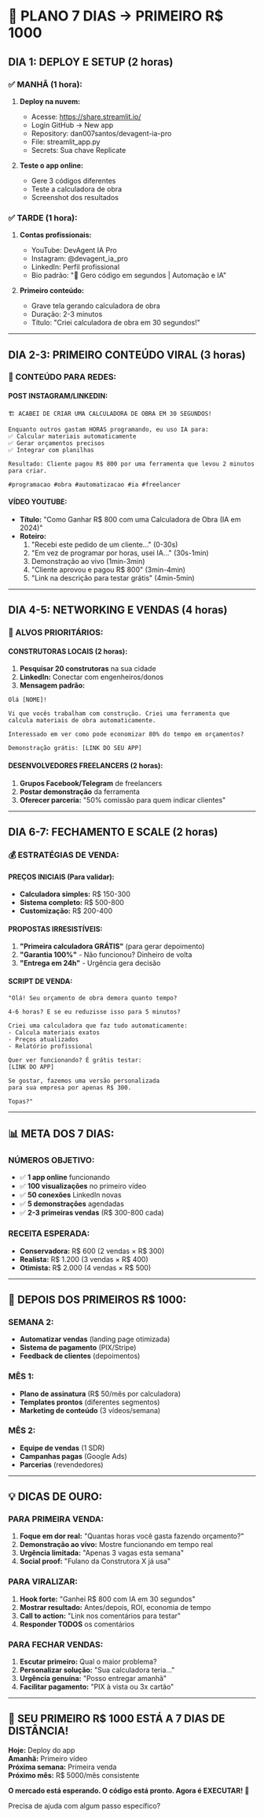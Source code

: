 # 🎯 PLANO 7 DIAS → PRIMEIRO R$ 1000

## DIA 1: DEPLOY E SETUP (2 horas)

### ✅ MANHÃ (1 hora):
1. **Deploy na nuvem:**
   - Acesse: https://share.streamlit.io/
   - Login GitHub → New app
   - Repository: dan007santos/devagent-ia-pro
   - File: streamlit_app.py
   - Secrets: Sua chave Replicate

2. **Teste o app online:**
   - Gere 3 códigos diferentes
   - Teste a calculadora de obra
   - Screenshot dos resultados

### ✅ TARDE (1 hora):
1. **Contas profissionais:**
   - YouTube: DevAgent IA Pro
   - Instagram: @devagent_ia_pro
   - LinkedIn: Perfil profissional
   - Bio padrão: "🤖 Gero código em segundos | Automação e IA"

2. **Primeiro conteúdo:**
   - Grave tela gerando calculadora de obra
   - Duração: 2-3 minutos
   - Título: "Criei calculadora de obra em 30 segundos!"

---

## DIA 2-3: PRIMEIRO CONTEÚDO VIRAL (3 horas)

### 📱 CONTEÚDO PARA REDES:

#### POST INSTAGRAM/LINKEDIN:
```
🏗️ ACABEI DE CRIAR UMA CALCULADORA DE OBRA EM 30 SEGUNDOS!

Enquanto outros gastam HORAS programando, eu uso IA para:
✅ Calcular materiais automaticamente  
✅ Gerar orçamentos precisos
✅ Integrar com planilhas

Resultado: Cliente pagou R$ 800 por uma ferramenta que levou 2 minutos para criar.

#programacao #obra #automatizacao #ia #freelancer
```

#### VÍDEO YOUTUBE:
- **Título:** "Como Ganhar R$ 800 com uma Calculadora de Obra (IA em 2024)"
- **Roteiro:**
  1. "Recebi este pedido de um cliente..." (0-30s)
  2. "Em vez de programar por horas, usei IA..." (30s-1min)  
  3. Demonstração ao vivo (1min-3min)
  4. "Cliente aprovou e pagou R$ 800" (3min-4min)
  5. "Link na descrição para testar grátis" (4min-5min)

---

## DIA 4-5: NETWORKING E VENDAS (4 horas)

### 🎯 ALVOS PRIORITÁRIOS:

#### CONSTRUTORAS LOCAIS (2 horas):
1. **Pesquisar 20 construtoras** na sua cidade
2. **LinkedIn:** Conectar com engenheiros/donos
3. **Mensagem padrão:**
```
Olá [NOME]! 

Vi que vocês trabalham com construção. Criei uma ferramenta que calcula materiais de obra automaticamente.

Interessado em ver como pode economizar 80% do tempo em orçamentos?

Demonstração grátis: [LINK DO SEU APP]
```

#### DESENVOLVEDORES FREELANCERS (2 horas):
1. **Grupos Facebook/Telegram** de freelancers
2. **Postar demonstração** da ferramenta
3. **Oferecer parceria:** "50% comissão para quem indicar clientes"

---

## DIA 6-7: FECHAMENTO E SCALE (2 horas)

### 💰 ESTRATÉGIAS DE VENDA:

#### PREÇOS INICIAIS (Para validar):
- **Calculadora simples:** R$ 150-300
- **Sistema completo:** R$ 500-800  
- **Customização:** R$ 200-400

#### PROPOSTAS IRRESISTÍVEIS:
1. **"Primeira calculadora GRÁTIS"** (para gerar depoimento)
2. **"Garantia 100%"** - Não funcionou? Dinheiro de volta
3. **"Entrega em 24h"** - Urgência gera decisão

#### SCRIPT DE VENDA:
```
"Olá! Seu orçamento de obra demora quanto tempo?

4-6 horas? E se eu reduzisse isso para 5 minutos?

Criei uma calculadora que faz tudo automaticamente:
- Calcula materiais exatos
- Preços atualizados  
- Relatório profissional

Quer ver funcionando? É grátis testar:
[LINK DO APP]

Se gostar, fazemos uma versão personalizada 
para sua empresa por apenas R$ 300.

Topas?"
```

---

## 📊 META DOS 7 DIAS:

### NÚMEROS OBJETIVO:
- ✅ **1 app online** funcionando
- ✅ **100 visualizações** no primeiro vídeo  
- ✅ **50 conexões** LinkedIn novas
- ✅ **5 demonstrações** agendadas
- ✅ **2-3 primeiras vendas** (R$ 300-800 cada)

### RECEITA ESPERADA:
- **Conservadora:** R$ 600 (2 vendas × R$ 300)
- **Realista:** R$ 1.200 (3 vendas × R$ 400)  
- **Otimista:** R$ 2.000 (4 vendas × R$ 500)

---

## 🚀 DEPOIS DOS PRIMEIROS R$ 1000:

### SEMANA 2:
- **Automatizar vendas** (landing page otimizada)
- **Sistema de pagamento** (PIX/Stripe)
- **Feedback de clientes** (depoimentos)

### MÊS 1:
- **Plano de assinatura** (R$ 50/mês por calculadora)
- **Templates prontos** (diferentes segmentos)
- **Marketing de conteúdo** (3 vídeos/semana)

### MÊS 2:
- **Equipe de vendas** (1 SDR)
- **Campanhas pagas** (Google Ads)
- **Parcerias** (revendedores)

---

## 💡 DICAS DE OURO:

### PARA PRIMEIRA VENDA:
1. **Foque em dor real:** "Quantas horas você gasta fazendo orçamento?"
2. **Demonstração ao vivo:** Mostre funcionando em tempo real
3. **Urgência limitada:** "Apenas 3 vagas esta semana"
4. **Social proof:** "Fulano da Construtora X já usa"

### PARA VIRALIZAR:
1. **Hook forte:** "Ganhei R$ 800 com IA em 30 segundos"
2. **Mostrar resultado:** Antes/depois, ROI, economia de tempo
3. **Call to action:** "Link nos comentários para testar"
4. **Responder TODOS** os comentários

### PARA FECHAR VENDAS:
1. **Escutar primeiro:** Qual o maior problema?
2. **Personalizar solução:** "Sua calculadora teria..."
3. **Urgência genuína:** "Posso entregar amanhã"
4. **Facilitar pagamento:** "PIX à vista ou 3x cartão"

---

## 🎯 SEU PRIMEIRO R$ 1000 ESTÁ A 7 DIAS DE DISTÂNCIA!

**Hoje:** Deploy do app  
**Amanhã:** Primeiro vídeo  
**Próxima semana:** Primeira venda  
**Próximo mês:** R$ 5000/mês consistente

**O mercado está esperando. O código está pronto. Agora é EXECUTAR!** 💪

Precisa de ajuda com algum passo específico?
